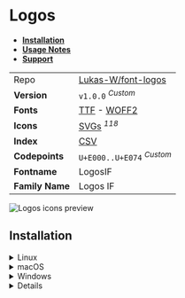 # Logos

- [**Installation**](#installation)
- [**Usage Notes**](#usage-notes)
- [**Support**](#support)

|                 |                                                                                                                                                                           |
| :-------------- | ------------------------------------------------------------------------------------------------------------------------------------------------------------------------- |
| Repo            | [Lukas-W/font-logos](https://github.com/Lukas-W/font-logos)                                                                                                               |
| **Version**     | `v1.0.0` <sup>_Custom_</sup>                                                                                                                                              |
| **Fonts**       | [TTF](https://raw.githubusercontent.com/iconicFonts/if/main/fonts/TTF/Logos.ttf) - [WOFF2](https://raw.githubusercontent.com/iconicFonts/if/main/fonts/WOFF2/Logos.woff2) |
| **Icons**       | [SVGs](https://github.com/iconicFonts/if/tree/main/packs/Logos/svgs) <sup>_118_</sup>                                                                                     |
| **Index**       | [CSV](https://github.com/iconicFonts/if/blob/main/indices/Logos.csv)                                                                                                      |
| **Codepoints**  | `U+E000..U+E074` <sup>_Custom_</sup>                                                                                                                                      |
| **Fontname**    | LogosIF                                                                                                                                                                   |
| **Family Name** | Logos IF                                                                                                                                                                  |

<picture>
  <source media="(prefers-color-scheme: dark)" srcset="https://raw.githubusercontent.com/iconicFonts/if/main/imgs/Logos_dark.png">
  <img alt="Logos icons preview" src="https://raw.githubusercontent.com/iconicFonts/if/main/imgs/Logos_light.png">
</picture>

## Installation

<details>

<summary>Linux</summary>

```sh
curl -o ~/.local/share/fonts/Logos.ttf https://raw.githubusercontent.com/iconicFonts/if/main/fonts/TTF/Logos.ttf
```

Refresh font cache:

```sh
fc-cache -f ~/.local/share/fonts
```

</details>

<details>

<summary>macOS</summary>

```sh
curl -o ~/Library/Fonts/Logos.ttf https://raw.githubusercontent.com/iconicFonts/if/main/fonts/TTF/Logos.ttf
```

</details>

<details>

<summary>Windows</summary>

```sh
curl -o C:\Windows\Fonts\Logos.ttf https://raw.githubusercontent.com/iconicFonts/if/main/fonts/TTF/Logos.ttf
```

</details>

<details>

## Usage Notes

> [!NOTE]
>
> 1. The icon pack name, originally **font-ogos**, was changed to **Logos**.
> 2. **Logos** font is standalone and has its own [codepoints](https://github.com/iconicFonts/if/blob/main/indices/Logos.csv), which are different from those in the [IF](https://github.com/iconicFonts/if/blob/main/indices/if.csv) font[^1].

> [!IMPORTANT]  
> The [codepoints](https://github.com/iconicFonts/if/blob/main/indices/Logos.csv) for the **Logos** font remain unchanged and will not alter in the future, ensuring that you can use the font safely even when new versions are released.

## Support

If you've found this project helpful, a little love goes a long way. Give it a :star: or share it around.

[^1]: The first glyph for the **Logos** font starts from codepoint `E000`, while for the **iPack** font, it starts from `F9861`.
